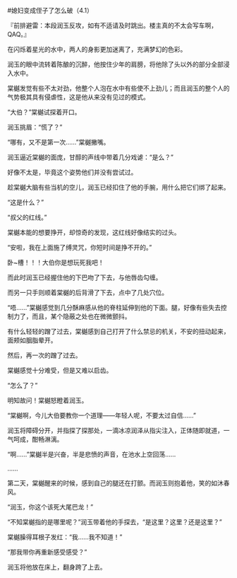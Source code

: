 #媳妇变成侄子了怎么破（4.1）

『前排避雷：本段润玉反攻，如有不适请及时跳出。楼主真的不太会写车啊，QAQ。』

在闪烁着星光的水中，两人的身影更加迷离了，充满梦幻的色彩。

润玉的眼中流转着陈酿的沉醉，他按住少年的肩膀，将他除了头以外的部分全部浸入水中。

棠樾发觉有些不太对劲，他整个人泡在水中有些使不上劲儿；而且润玉的整个人的气势极其具有侵虐性，这是他从来没有见过的模式。

“大伯？”棠樾试探着开口。

润玉挑眉：“慌了？”

“哪有，又不是第一次……”棠樾撇嘴。

润玉逼近棠樾的面庞，甘醇的声线中带着几分戏谑：“是么？”

好像不太是，毕竟这个姿势他们并没有尝试过。

趁棠樾大脑有些当机的空儿，润玉已经扣住了他的手腕，用什么把它们绑了起来。

“这是什么？”

“叔父的红线。”

棠樾本能的想要挣开，却惊奇的发现，这红线好像结实的过头。

“安啦，我在上面施了缚灵咒，你短时间是挣不开的。”

卧~槽！！！大伯你是想玩死我吧！

而此时润玉已经握住他的下巴吻了下去，与他唇齿勾缠。

而另一只手则顺着棠樾的后背滑了下去，点中了几处穴位。

“唔……”棠樾感觉到几分酥麻感从他的脊柱延伸到他的下面。腿，好像有些失去控制力了，而且，某个隐蔽之处也在微微颤抖。

有什么轻轻的蹭了过去，棠樾感到自己打开了什么禁忌的机关，不安的扭动起来，面颊如胭脂晕开。

然后，再一次的蹭了过去。

棠樾感觉十分难受，但是又难以启齿。

“怎么了？”

明知故问！棠樾怒瞪着润玉。

“棠樾啊，今儿大伯要教你一个道理——年轻人呢，不要太过自信……”

润玉将障碍分开，并指探了探那处，一滴冰凉润泽从指尖注入，正体随即就道，一气呵成，酣畅淋漓。

“啊……”棠樾半是兴奋，半是悲愤的声音，在池水上空回荡……

……

第二天，棠樾醒来的时候，感到自己的腿还在打颤。而润玉则抱着他，笑的如沐春风。

“润玉，你这个该死大尾巴龙！”

“不知棠樾指的是哪里呢？”润玉带着他的手探去，“是这里？这里？还是这里？”

棠樾臊得耳根子发红：“我……我不知道！”

“那我带你再重新感受感受？”

润玉将他放在床上，翻身跨了上去。
